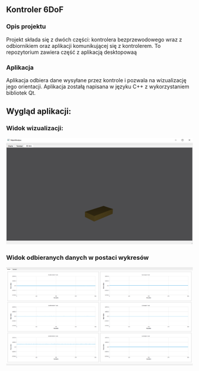 ## Kontroler 6DoF
### Opis projektu
Projekt składa się z dwóch części: kontrolera bezprzewodowego wraz z odbiornikiem
oraz aplikacji komunikującej się z kontrolerem.
To repozytorium zawiera część z aplikacją desktopowaą

### Aplikacja
Aplikacja odbiera dane wysyłane przez kontrole i pozwala na wizualizację jego orientacji. Aplikacja zostałą napisana w języku C++ z wykorzystaniem bibliotek Qt.


## Wygląd aplikacji:
### Widok wizualizacji:
![Widok wizualizacji](./git_6dof_app/wiz.png)
### Widok odbieranych danych w postaci wykresów
![Widok wizualizacji](./git_6dof_app/charts.png)

